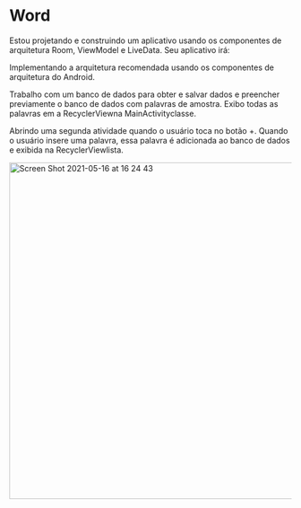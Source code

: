 # Word

 Estou projetando e construindo um aplicativo usando os componentes
 de arquitetura Room, ViewModel e LiveData. Seu aplicativo irá:

Implementando a arquitetura recomendada usando os componentes
de arquitetura do Android.

Trabalho com um banco de dados para obter e salvar dados e 
preencher previamente o banco de dados com palavras de amostra.
Exibo todas as palavras em a RecyclerViewna MainActivityclasse.

Abrindo uma segunda atividade quando o usuário toca no botão +. 
Quando o usuário insere uma palavra, essa palavra é adicionada
ao banco de dados e exibida na RecyclerViewlista.

<img width="600" alt="Screen Shot 2021-05-16 at 16 24 43" src="https://user-images.githubusercontent.com/49947803/118410113-36f5df00-b664-11eb-98d5-31e7809e102c.png">
